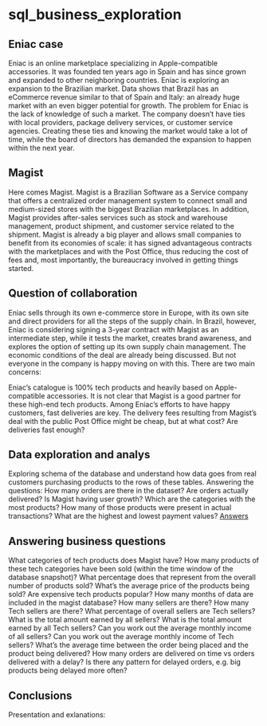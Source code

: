 # sql_business_exploration

## Eniac case
Eniac is an online marketplace specializing in Apple-compatible accessories.
It was founded ten years ago in Spain and has since grown and expanded to other neighboring countries.
Eniac is exploring an expansion to the Brazilian market.
Data shows that Brazil has an eCommerce revenue similar to that of Spain and Italy: an already huge market with an even bigger potential for growth.
The problem for Eniac is the lack of knowledge of such a market. The company doesn’t have ties with local providers, package delivery services, or customer service agencies. 
Creating these ties and knowing the market would take a lot of time, while the board of directors has demanded the expansion to happen within the next year.

## Magist
Here comes Magist. Magist is a Brazilian Software as a Service company that offers a centralized order management system to connect small and medium-sized stores with the biggest Brazilian marketplaces.
In addition, Magist provides after-sales services such as stock and warehouse management, product shipment, and customer service related to the shipment.
Magist is already a big player and allows small companies to benefit from its economies of scale:
it has signed advantageous contracts with the marketplaces and with the Post Office, thus reducing the cost of fees and, most importantly, the bureaucracy involved in getting things started.

## Question of collaboration
Eniac sells through its own e-commerce store in Europe, with its own site and direct providers for all the steps of the supply chain. 
In Brazil, however, Eniac is considering signing a 3-year contract with Magist as an intermediate step, while it tests the market, creates brand awareness,
and explores the option of setting up its own supply chain management.
The economic conditions of the deal are already being discussed. But not everyone in the company is happy moving on with this. There are two main concerns:

Eniac’s catalogue is 100% tech products and heavily based on Apple-compatible accessories. It is not clear that Magist is a good partner for these high-end tech products.
Among Eniac’s efforts to have happy customers, fast deliveries are key. The delivery fees resulting from Magist’s deal with the public Post Office might be cheap, but at what cost? 
Are deliveries fast enough?

## Data exploration and analys 
Exploring schema of the database and understand how data goes from real customers purchasing products to the rows of these tables.
Answering the questions:
How many orders are there in the dataset?
Are orders actually delivered?
Is Magist having user growth?
Which are the categories with the most products?
How many of those products were present in actual transactions?
What are the highest and lowest payment values?
[Answers](https://github.com/khovalla/sql_business_exploration/blob/main/1.sql)

## Answering business questions
What categories of tech products does Magist have?
How many products of these tech categories have been sold (within the time window of the database snapshot)? What percentage does that represent from the overall number of products sold?
What’s the average price of the products being sold?
Are expensive tech products popular?
How many months of data are included in the magist database?
How many sellers are there? How many Tech sellers are there? What percentage of overall sellers are Tech sellers?
What is the total amount earned by all sellers? What is the total amount earned by all Tech sellers?
Can you work out the average monthly income of all sellers? Can you work out the average monthly income of Tech sellers?
What’s the average time between the order being placed and the product being delivered?
How many orders are delivered on time vs orders delivered with a delay?
Is there any pattern for delayed orders, e.g. big products being delayed more often?


## Conclusions
Presentation and exlanations: 
